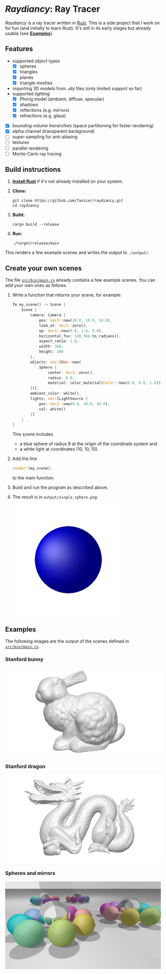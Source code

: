 # *Raydiancy*: Ray Tracer

*Raydiancy* is a ray tracer written in [Rust](https://www.rust-lang.org/).
This is a side project that I work on for fun (and initially to learn Rust).
It's still in its early stages but already usable (see [**Examples**](#examples)).

## Features

* supported *object* types
  - [x] spheres
  - [x] triangles
  - [x] planes
  - [x] triangle meshes
* importing 3D models from *.obj* files (only limited support so far)
* supported *lighting*
  - [x] Phong model (ambient, diffuse, specular)
  - [x] shadows
  - [x] reflections (e.g. mirrors)
  - [x] refractions (e.g. glass)
* [x] *bounding volume hierarchies* (space partitioning for faster rendering)
* [x] alpha channel (transparent background)
* [ ] super-sampling for anti-aliasing
* [ ] textures
* [ ] parallel rendering
* [ ] Monte-Carlo ray tracing

## Build instructions

1.  [**Install Rust**](https://www.rust-lang.org/downloads.html)
    if it's not already installed on your system.
2. **Clone:**

    ```shell
    git clone https://github.com/fanzier/raydiancy.git
    cd raydiancy
    ```
3.  **Build:**

    ```shell
    cargo build --release
    ```
4.  **Run:**

    ```shell
    ./target/release/main
    ```
This renders a few example scenes and writes the output to `./output/`.

## Create your own scenes

The file [`src/bin/main.rs`](src/bin/main.rs) already contains a few example scenes.
You can add your own ones as follows.

1.  Write a function that returns your scene, for example:

    ```rust
    fn my_scene() -> Scene {
        Scene {
            camera: Camera {
                pos: Vec3::new(10.0, 10.0, 10.0),
                look_at: Vec3::zero(),
                up: Vec3::new(0.0, 1.0, 0.0),
                horizontal_fov: 120_f64.to_radians(),
                aspect_ratio: 1.0,
                width: 360,
                height: 360
            },
            objects: vec![Box::new(
                Sphere {
                    center: Vec3::zero(),
                    radius: 8.0,
                    material: color_material(Color::new(0.0, 0.0, 1.0))
            })],
            ambient_color: white(),
            lights: vec![LightSource {
                pos: Vec3::new(0.0, 10.0, 10.0),
                col: white()
            }]
        }
    }
    ```

    This scene includes
    * a blue sphere of radius 8 at the origin of the coordinate system and
    * a white light at coordinates (10, 10, 10).
2.  Add the line

    ```rust
    render!(my_scene);
    ```

    to the main function.
3.  Build and run the program as described above.
4.  The result is in `output/single_sphere.png`:

    ![Rendered image for the above example](output/single_sphere.png)

## Examples

The following images are the output of the scenes defined in
[`src/bin/main.rs`](src/bin/main.rs).

### Stanford bunny

![Stanford bunny](output/bunny.png)

### Stanford dragon

![Stanford dragon](output/dragon.png)

### Spheres and mirrors

![Spheres and mirrors](output/spheres.png)
